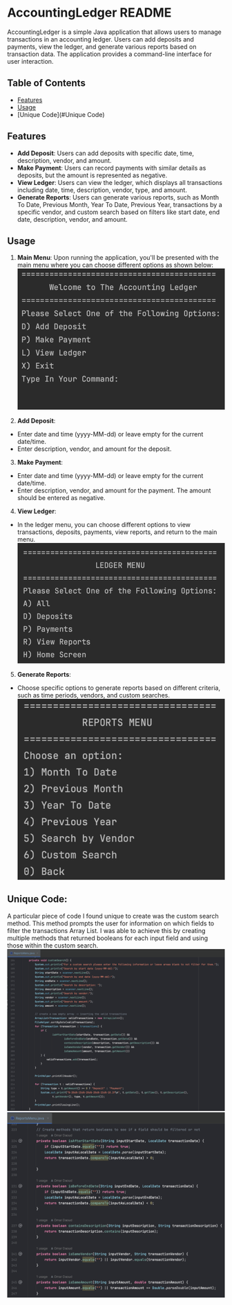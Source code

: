 # AccountingLedger README

AccountingLedger is a simple Java application that allows users to manage transactions in an accounting ledger. Users can add deposits and payments, view the ledger, and generate various reports based on transaction data. The application provides a command-line interface for user interaction.

## Table of Contents
- [Features](#features)
- [Usage](#usage)
- [Unique Code](#Unique Code)

## Features
- **Add Deposit**: Users can add deposits with specific date, time, description, vendor, and amount.
- **Make Payment**: Users can record payments with similar details as deposits, but the amount is represented as negative.
- **View Ledger**: Users can view the ledger, which displays all transactions including date, time, description, vendor, type, and amount.
- **Generate Reports**: Users can generate various reports, such as Month To Date, Previous Month, Year To Date, Previous Year, transactions by a specific vendor, and custom search based on filters like start date, end date, description, vendor, and amount.


## Usage
1. **Main Menu**: Upon running the application, you'll be presented with the main menu where you can choose different options as shown below:
![Screenshot](images/HomeMenu.png)


2. **Add Deposit**:
- Enter date and time (yyyy-MM-dd) or leave empty for the current date/time.
- Enter description, vendor, and amount for the deposit.

3. **Make Payment**:
- Enter date and time (yyyy-MM-dd) or leave empty for the current date/time.
- Enter description, vendor, and amount for the payment. The amount should be entered as negative.

4. **View Ledger**:
- In the ledger menu, you can choose different options to view transactions, deposits, payments, view reports, and return to the main menu.
  ![Screenshot](images/LedgerMenu.png)
  

5. **Generate Reports**:
- Choose specific options to generate reports based on different criteria, such as time periods, vendors, and custom searches.
  ![Screenshot](images/ReportsMenu.png)

## Unique Code:
A particular piece of code I found unique to create was the custom search method. This method prompts the user for information on which fields to filter the transactions Array List. I was able to 
achieve this by creating multiple methods that returned booleans for each input field and using those within the custom search.
![Screenshot](images/customSearchOne.png) ![Screenshot](images/customSearchTwo.png)





